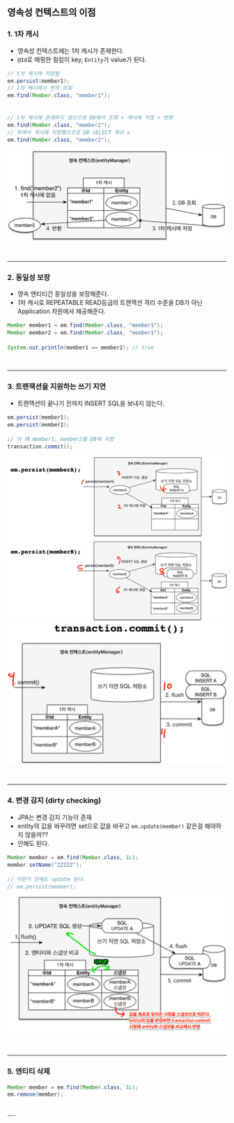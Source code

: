 ## 영속성 컨텍스트의 이점

### 1. 1차 캐시
- 영속성 컨텍스트에는 1차 캐시가 존재한다.
- `@Id`로 매핑한 컬럼이 key, `Entity`가 value가 된다.

```java
// 1차 캐시에 저장됨
em.persist(member1);
// 1차 캐시에서 먼저 조회
em.find(Member.class, "member1"); 


// 1차 캐시에 존재하지 않으므로 DB에서 조회 + 캐시에 저장 + 반환
em.find(Member.class, "member2");
// 위에서 캐시에 저장헀으므로 DB SELECT 쿼리 x
em.find(Member.class, "member2"); 
```
![img_3.png](img_3.png)


<br>

--- 

### 2. 동일성 보장
- 영속 엔티티간 동일성을 보장해준다.
- 1차 캐시로 REPEATABLE READ등급의 트랜잭션 격리 수준을 DB가 아닌 Application 차원에서 제공해준다.
```java
Member member1 = em.find(Member.class, "member1");
Member member2 = em.find(Member.class, "member1");

System.out.println(member1 == member2); // true
```


<br>

--- 
### 3. 트랜잭션을 지원하는 쓰기 지연
- 트랜잭션이 끝나기 전까지 INSERT SQL을 보내지 않는다.

```java
em.persist(member1);
em.persist(member2);

// 이 때 member1, member2를 DB에 저장
transaction.commit();
```
![img_4.png](img_4.png)
![img_5.png](img_5.png)


<br>

--- 


### 4. 변경 감지 (dirty checking)
- JPA는 변경 감지 기능이 존재
- entity의 값을 바꾸려면 set으로 값을 바꾸고 `em.update(member)` 같은걸 해야하지 않을까??
- 안해도 된다.

```java
Member member = em.find(Member.class, 1L);
member.setName("ZZZZZ");

// 이런거 안해도 update 된다.
// em.persist(member);
```
![img_6.png](img_6.png)

<br>

--- 

### 5. 엔티티 삭제
```java
Member member = em.find(Member.class, 1L);
em.remove(member);
```

<br>
---
